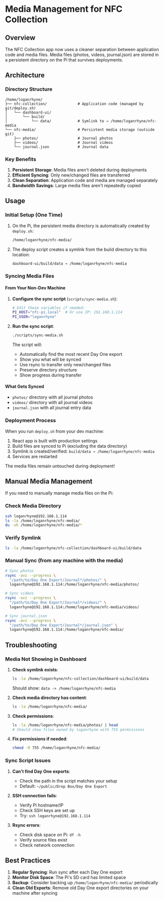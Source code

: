 # Media Management for NFC Collection

## Overview

The NFC Collection app now uses a cleaner separation between application code and media files. Media files (photos, videos, journal.json) are stored in a persistent directory on the Pi that survives deployments.

## Architecture

### Directory Structure

```
/home/loganrhyne/
├── nfc-collection/              # Application code (managed by git/deploy.sh)
│   └── dashboard-ui/
│       └── build/
│           └── data/            # Symlink to → /home/loganrhyne/nfc-media
└── nfc-media/                   # Persistent media storage (outside git)
    ├── photos/                  # Journal photos
    ├── videos/                  # Journal videos
    └── journal.json             # Journal data
```

### Key Benefits

1. **Persistent Storage**: Media files aren't deleted during deployments
2. **Efficient Syncing**: Only new/changed files are transferred
3. **Clean Separation**: Application code and media are managed separately
4. **Bandwidth Savings**: Large media files aren't repeatedly copied

## Usage

### Initial Setup (One Time)

1. On the Pi, the persistent media directory is automatically created by `deploy.sh`:
   ```bash
   /home/loganrhyne/nfc-media/
   ```

2. The deploy script creates a symlink from the build directory to this location:
   ```bash
   dashboard-ui/build/data → /home/loganrhyne/nfc-media
   ```

### Syncing Media Files

#### From Your Non-Dev Machine

1. **Configure the sync script** (`scripts/sync-media.sh`):
   ```bash
   # Edit these variables if needed:
   PI_HOST="nfc-pi.local"  # Or use IP: 192.168.1.114
   PI_USER="loganrhyne"
   ```

2. **Run the sync script**:
   ```bash
   ./scripts/sync-media.sh
   ```

   The script will:
   - Automatically find the most recent Day One export
   - Show you what will be synced
   - Use rsync to transfer only new/changed files
   - Preserve directory structure
   - Show progress during transfer

#### What Gets Synced

- `photos/` directory with all journal photos
- `videos/` directory with all journal videos  
- `journal.json` with all journal entry data

### Deployment Process

When you run `deploy.sh` from your dev machine:

1. React app is built with production settings
2. Build files are synced to Pi (excluding the data directory)
3. Symlink is created/verified: `build/data → /home/loganrhyne/nfc-media`
4. Services are restarted

The media files remain untouched during deployment!

## Manual Media Management

If you need to manually manage media files on the Pi:

### Check Media Directory
```bash
ssh loganrhyne@192.168.1.114
ls -la /home/loganrhyne/nfc-media/
du -sh /home/loganrhyne/nfc-media/*
```

### Verify Symlink
```bash
ls -la /home/loganrhyne/nfc-collection/dashboard-ui/build/data
```

### Manual Sync (from any machine with the media)
```bash
# Sync photos
rsync -avz --progress \
  "/path/to/Day One Export/Journal*/photos/" \
  loganrhyne@192.168.1.114:/home/loganrhyne/nfc-media/photos/

# Sync videos
rsync -avz --progress \
  "/path/to/Day One Export/Journal*/videos/" \
  loganrhyne@192.168.1.114:/home/loganrhyne/nfc-media/videos/

# Sync journal.json
rsync -avz --progress \
  "/path/to/Day One Export/Journal*/journal.json" \
  loganrhyne@192.168.1.114:/home/loganrhyne/nfc-media/
```

## Troubleshooting

### Media Not Showing in Dashboard

1. **Check symlink exists**:
   ```bash
   ls -la /home/loganrhyne/nfc-collection/dashboard-ui/build/data
   ```
   Should show: `data -> /home/loganrhyne/nfc-media`

2. **Check media directory has content**:
   ```bash
   ls -la /home/loganrhyne/nfc-media/
   ```

3. **Check permissions**:
   ```bash
   ls -la /home/loganrhyne/nfc-media/photos/ | head
   # Should show files owned by loganrhyne with 755 permissions
   ```

4. **Fix permissions if needed**:
   ```bash
   chmod -R 755 /home/loganrhyne/nfc-media/
   ```

### Sync Script Issues

1. **Can't find Day One exports**:
   - Check the path in the script matches your setup
   - Default: `~/public/Drop Box/Day One Export`

2. **SSH connection fails**:
   - Verify Pi hostname/IP
   - Check SSH keys are set up
   - Try: `ssh loganrhyne@192.168.1.114`

3. **Rsync errors**:
   - Check disk space on Pi: `df -h`
   - Verify source files exist
   - Check network connection

## Best Practices

1. **Regular Syncing**: Run sync after each Day One export
2. **Monitor Disk Space**: The Pi's SD card has limited space
3. **Backup**: Consider backing up `/home/loganrhyne/nfc-media/` periodically
4. **Clean Old Exports**: Remove old Day One export directories on your machine after syncing